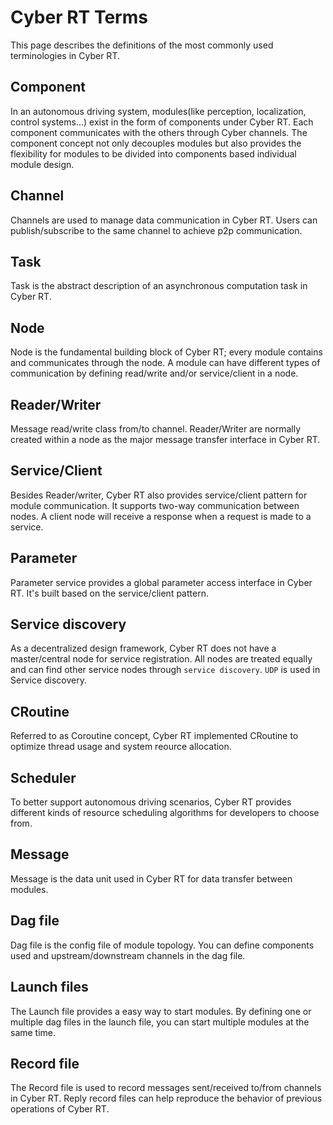 Cyber RT Terms
=================

This page describes the definitions of the most commonly used terminologies in Cyber RT.

## Component

In an autonomous driving system, modules(like perception, localization, control systems...) exist in the form of components under Cyber RT. Each component communicates with the others through Cyber channels. The component concept not only decouples modules but also provides the flexibility for modules to be divided into components based individual module design.

## Channel

Channels are used to manage data communication in Cyber RT. Users can publish/subscribe to the same channel to achieve p2p communication.

## Task

Task is the abstract description of an asynchronous computation task in Cyber RT.

## Node

Node is the fundamental building block of Cyber RT; every module contains and communicates through the node. A module can have different types of communication by defining read/write and/or service/client in a node.

## Reader/Writer

Message read/write class from/to channel. Reader/Writer are normally created within a node as the major message transfer interface in Cyber RT.

## Service/Client

Besides Reader/writer, Cyber RT also provides service/client pattern for module communication. It supports two-way communication between nodes. A client node will receive a response when a request is made to a service.

## Parameter

Parameter service provides a global parameter access interface in Cyber RT. It's built based on the service/client pattern.

## Service discovery

As a decentralized design framework, Cyber RT does not have a master/central node for service registration. All nodes are treated equally and can find other service nodes through `service discovery`. `UDP` is used in Service discovery.

## CRoutine

Referred to as Coroutine concept, Cyber RT implemented CRoutine to optimize thread usage and system reource allocation.

## Scheduler

To better support autonomous driving scenarios, Cyber RT provides different kinds of resource scheduling algorithms for developers to choose from.

## Message

Message is the data unit used in Cyber RT for data transfer between modules.

## Dag file

Dag file is the config file of module topology. You can define components used and upstream/downstream channels in the dag file.

## Launch files

The Launch file provides a easy way to start modules. By defining one or multiple dag files in the launch file, you can start multiple modules at the same time.

## Record file

The Record file is used to record messages sent/received to/from channels in Cyber RT. Reply record files can help reproduce the behavior of previous operations of Cyber RT.

